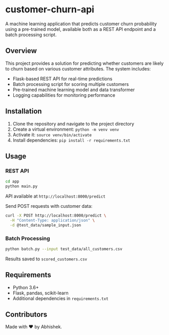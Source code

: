 # customer-churn-api

A machine learning application that predicts customer churn probability using a pre-trained model, available both as a REST API endpoint and a batch processing script.

## Overview

This project provides a solution for predicting whether customers are likely to churn based on various customer attributes. The system includes:

- Flask-based REST API for real-time predictions
- Batch processing script for scoring multiple customers
- Pre-trained machine learning model and data transformer
- Logging capabilities for monitoring performance

## Installation

1. Clone the repository and navigate to the project directory
2. Create a virtual environment: `python -m venv venv`
3. Activate it: `source venv/bin/activate`
4. Install dependencies: `pip install -r requirements.txt`

## Usage

### REST API
```bash
cd app
python main.py
```
API available at `http://localhost:8000/predict`

Send POST requests with customer data:
```bash
curl -X POST http://localhost:8000/predict \
  -H "Content-Type: application/json" \
  -d @test_data/sample_input.json
```

### Batch Processing
```bash
python batch.py --input test_data/all_customers.csv
```
Results saved to `scored_customers.csv`

## Requirements

- Python 3.6+
- Flask, pandas, scikit-learn
- Additional dependencies in `requirements.txt`

## Contributors

Made with ❤️ by Abhishek.
